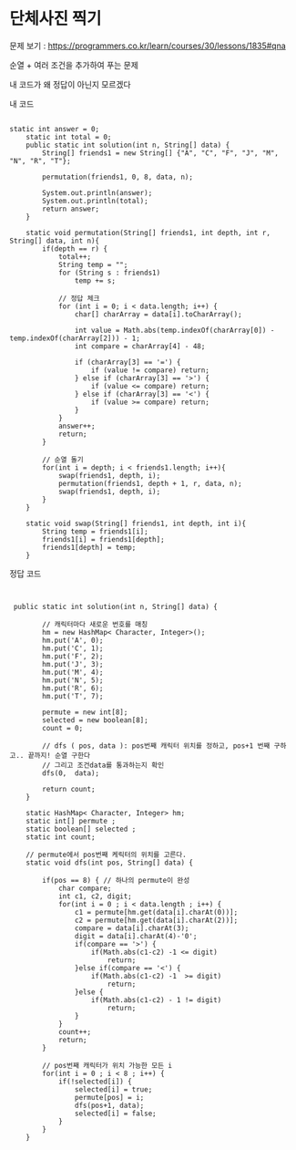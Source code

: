 # 단체사진 찍기

문제 보기 : <https://programmers.co.kr/learn/courses/30/lessons/1835#qna>

순열 + 여러 조건을 추가하여 푸는 문제


내 코드가 왜 정답이 아닌지 모르겠다

내 코드
<pre><code>
static int answer = 0;
    static int total = 0;
    public static int solution(int n, String[] data) {
        String[] friends1 = new String[] {"A", "C", "F", "J", "M", "N", "R", "T"};

        permutation(friends1, 0, 8, data, n);

        System.out.println(answer);
        System.out.println(total);
        return answer;
    }

    static void permutation(String[] friends1, int depth, int r, String[] data, int n){
        if(depth == r) {
            total++;
            String temp = "";
            for (String s : friends1)
                temp += s;

            // 정답 체크
            for (int i = 0; i < data.length; i++) {
                char[] charArray = data[i].toCharArray();

                int value = Math.abs(temp.indexOf(charArray[0]) - temp.indexOf(charArray[2])) - 1;
                int compare = charArray[4] - 48;

                if (charArray[3] == '=') {
                    if (value != compare) return;
                } else if (charArray[3] == '>') {
                    if (value <= compare) return;
                } else if (charArray[3] == '<') {
                    if (value >= compare) return;
                }
            }
            answer++;
            return;
        }

        // 순열 돌기
        for(int i = depth; i < friends1.length; i++){
            swap(friends1, depth, i);
            permutation(friends1, depth + 1, r, data, n);
            swap(friends1, depth, i);
        }
    }

    static void swap(String[] friends1, int depth, int i){
        String temp = friends1[i];
        friends1[i] = friends1[depth];
        friends1[depth] = temp;
    }
</code></pre>

정답 코드
<pre><code>

 public static int solution(int n, String[] data) {

        // 캐릭터마다 새로운 번호를 매칭
        hm = new HashMap< Character, Integer>();
        hm.put('A', 0);
        hm.put('C', 1);
        hm.put('F', 2);
        hm.put('J', 3);
        hm.put('M', 4);
        hm.put('N', 5);
        hm.put('R', 6);
        hm.put('T', 7);

        permute = new int[8];
        selected = new boolean[8];
        count = 0;

        // dfs ( pos, data ): pos번째 캐릭터 위치를 정하고, pos+1 번째 구하고.. 끝까지! 순열 구한다
        // 그리고 조건data를 통과하는지 확인
        dfs(0,  data);

        return count;
    }

    static HashMap< Character, Integer> hm;
    static int[] permute ;
    static boolean[] selected ;
    static int count;

    // permute에서 pos번째 케릭터의 위치를 고른다.
    static void dfs(int pos, String[] data) {

        if(pos == 8) { // 하나의 permute이 완성
            char compare;
            int c1, c2, digit;
            for(int i = 0 ; i < data.length ; i++) {
                c1 = permute[hm.get(data[i].charAt(0))];
                c2 = permute[hm.get(data[i].charAt(2))];
                compare = data[i].charAt(3);
                digit = data[i].charAt(4)-'0';
                if(compare == '>') {
                    if(Math.abs(c1-c2) -1 <= digit)
                        return;
                }else if(compare == '<') {
                    if(Math.abs(c1-c2) -1  >= digit)
                        return;
                }else {
                    if(Math.abs(c1-c2) - 1 != digit)
                        return;
                }
            }
            count++;
            return;
        }

        // pos번째 캐릭터가 위치 가능한 모든 i
        for(int i = 0 ; i < 8 ; i++) {
            if(!selected[i]) {
                selected[i] = true;
                permute[pos] = i;
                dfs(pos+1, data);
                selected[i] = false;
            }
        }
    }
</code></pre>